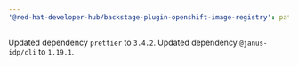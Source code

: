 ```yaml
---
'@red-hat-developer-hub/backstage-plugin-openshift-image-registry': patch
---
```


Updated dependency `prettier` to `3.4.2`.
Updated dependency `@janus-idp/cli` to `1.19.1`.

